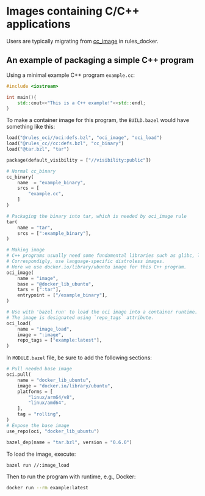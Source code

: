 # Images containing C/C++ applications

Users are typically migrating from [cc_image](https://github.com/bazelbuild/rules_docker#cc_image)
in rules_docker.

## An example of packaging a simple C++ program

Using a minimal example C++ program `example.cc`:

```cpp
#include <iostream>

int main(){
    std::cout<<"This is a C++ example!"<<std::endl;
}
```

To make a container image for this program, the `BUILD.bazel` would have something like this:

```python
load("@rules_oci//oci:defs.bzl", "oci_image", "oci_load")
load("@rules_cc//cc:defs.bzl", "cc_binary")
load("@tar.bzl", "tar")

package(default_visibility = ["//visibility:public"])

# Normal cc_binary
cc_binary(
    name  = "example_binary",
    srcs = [
        "example.cc",
    ]
)

# Packaging the binary into tar, which is needed by oci_image rule
tar(
    name = "tar",
    srcs = [":example_binary"],
)

# Making image
# C++ programs usually need some fundamental libraries such as glibc, libstdc++, etc.
# Correspondigly, use language-specific distroless images.
# Here we use docker.io/library/ubuntu image for this C++ program.
oci_image(
    name = "image",
    base = "@docker_lib_ubuntu",
    tars = [":tar"],
    entrypoint = ["/example_binary"],
)

# Use with 'bazel run' to load the oci image into a container runtime.
# The image is designated using `repo_tags` attribute.
oci_load(
    name = "image_load",
    image = ":image",
    repo_tags = ["example:latest"],
)
```

In `MODULE.bazel` file, be sure to add the following sections:

```python
# Pull needed base image
oci.pull(
    name = "docker_lib_ubuntu",
    image = "docker.io/library/ubuntu",
    platforms = [
        "linux/arm64/v8",
        "linux/amd64",
    ],
    tag = "rolling",
)
# Expose the base image
use_repo(oci, "docker_lib_ubuntu")
```

```python
bazel_dep(name = "tar.bzl", version = "0.6.0")
```

To load the image, execute:

```bash
bazel run //:image_load
```

Then to run the program with runtime, e.g., Docker:

```bash
docker run --rm example:latest
```
